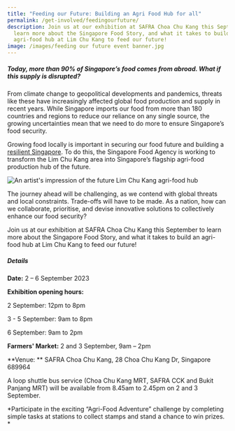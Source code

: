 ```yaml
---
title: "Feeding our Future: Building an Agri Food Hub for all"
permalink: /get-involved/feedingourfuture/
description: Join us at our exhibition at SAFRA Choa Chu Kang this September to
  learn more about the Singapore Food Story, and what it takes to build an
  agri-food hub at Lim Chu Kang to feed our future!
image: /images/feeding our future event banner.jpg
---
```

##### Today, more than 90% of Singapore’s food comes from abroad. What if this supply is disrupted? 

From climate change to geopolitical developments and pandemics, threats like these have increasingly affected global food production and supply in recent years. While Singapore imports our food from more than 180 countries and regions to reduce our reliance on any single source, the growing uncertainties mean that we need to do more to ensure Singapore’s food security. 

Growing food locally is important in securing our food future and building a [resilient Singapore](https://www.greenplan.gov.sg/). To do this, the Singapore Food Agency is working to transform the Lim Chu Kang area into Singapore’s flagship agri-food production hub of the future.

![An artist's impression of the future Lim Chu Kang agri-food hub]()

The journey ahead will be challenging, as we contend with global threats and local constraints. Trade-offs will have to be made. As a nation, how can we collaborate, prioritise, and devise innovative solutions to collectively enhance our food security? 

Join us at our exhibition at SAFRA Choa Chu Kang this September to learn more about the Singapore Food Story, and what it takes to build an agri-food hub at Lim Chu Kang to feed our future! 

##### Details
**Date:** 2 – 6 September 2023

**Exhibition opening hours:**

2 September: 12pm to 8pm

3 - 5 September: 9am to 8pm

6 September: 9am to 2pm  

**Farmers' Market:** 
2 and 3 September, 9am – 2pm

**Venue: **
SAFRA Choa Chu Kang, 28 Choa Chu Kang Dr, Singapore 689964

A loop shuttle bus service (Choa Chu Kang MRT, SAFRA CCK and Bukit Panjang MRT) will be available from 8.45am to 2.45pm on 2 and 3 September.

*Participate in the exciting “Agri-Food Adventure” challenge by completing simple tasks at stations to collect stamps and stand a chance to win prizes. *